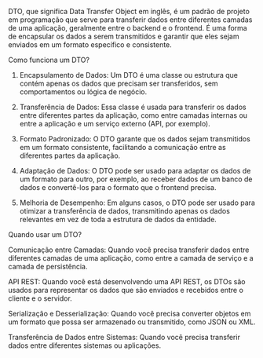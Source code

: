 DTO, que significa Data Transfer Object em inglês, é um padrão de projeto em programação que serve para transferir dados entre diferentes camadas de uma aplicação, geralmente entre o backend e o frontend. É uma forma de encapsular os dados a serem transmitidos e garantir que eles sejam enviados em um formato específico e consistente. 

Como funciona um DTO?

1. Encapsulamento de Dados:
Um DTO é uma classe ou estrutura que contém apenas os dados que precisam ser transferidos, sem comportamentos ou lógica de negócio. 

2. Transferência de Dados:
Essa classe é usada para transferir os dados entre diferentes partes da aplicação, como entre camadas internas ou entre a aplicação e um serviço externo (API, por exemplo). 

3. Formato Padronizado:
O DTO garante que os dados sejam transmitidos em um formato consistente, facilitando a comunicação entre as diferentes partes da aplicação. 

4. Adaptação de Dados:
O DTO pode ser usado para adaptar os dados de um formato para outro, por exemplo, ao receber dados de um banco de dados e convertê-los para o formato que o frontend precisa. 

5. Melhoria de Desempenho:
Em alguns casos, o DTO pode ser usado para otimizar a transferência de dados, transmitindo apenas os dados relevantes em vez de toda a estrutura de dados da entidade. 

Quando usar um DTO?

Comunicação entre Camadas:
Quando você precisa transferir dados entre diferentes camadas de uma aplicação, como entre a camada de serviço e a camada de persistência. 

API REST:
Quando você está desenvolvendo uma API REST, os DTOs são usados para representar os dados que são enviados e recebidos entre o cliente e o servidor. 

Serialização e Desserialização:
Quando você precisa converter objetos em um formato que possa ser armazenado ou transmitido, como JSON ou XML. 

Transferência de Dados entre Sistemas:
Quando você precisa transferir dados entre diferentes sistemas ou aplicações. 
